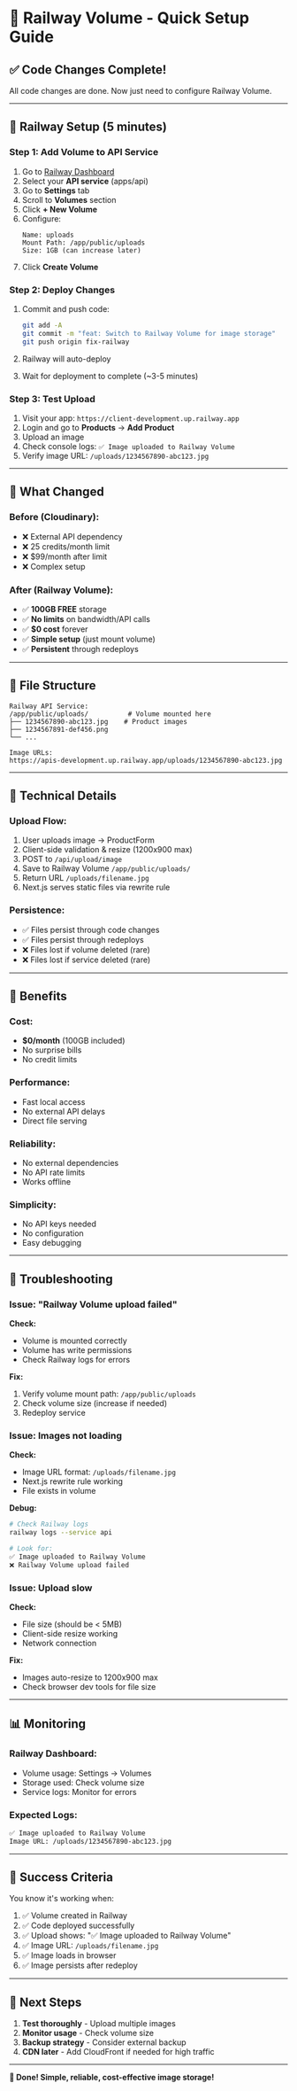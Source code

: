 # 🚂 Railway Volume - Quick Setup Guide

## ✅ **Code Changes Complete!**

All code changes are done. Now just need to configure Railway Volume.

---

## 🚀 **Railway Setup (5 minutes)**

### **Step 1: Add Volume to API Service**

1. Go to [Railway Dashboard](https://railway.app/)
2. Select your **API service** (apps/api)
3. Go to **Settings** tab
4. Scroll to **Volumes** section
5. Click **+ New Volume**
6. Configure:
   ```
   Name: uploads
   Mount Path: /app/public/uploads
   Size: 1GB (can increase later)
   ```
7. Click **Create Volume**

### **Step 2: Deploy Changes**

1. Commit and push code:
   ```bash
   git add -A
   git commit -m "feat: Switch to Railway Volume for image storage"
   git push origin fix-railway
   ```

2. Railway will auto-deploy
3. Wait for deployment to complete (~3-5 minutes)

### **Step 3: Test Upload**

1. Visit your app: `https://client-development.up.railway.app`
2. Login and go to **Products** → **Add Product**
3. Upload an image
4. Check console logs: `✅ Image uploaded to Railway Volume`
5. Verify image URL: `/uploads/1234567890-abc123.jpg`

---

## 🎯 **What Changed**

### **Before (Cloudinary):**
- ❌ External API dependency
- ❌ 25 credits/month limit
- ❌ $99/month after limit
- ❌ Complex setup

### **After (Railway Volume):**
- ✅ **100GB FREE** storage
- ✅ **No limits** on bandwidth/API calls
- ✅ **$0 cost** forever
- ✅ **Simple setup** (just mount volume)
- ✅ **Persistent** through redeploys

---

## 📁 **File Structure**

```
Railway API Service:
/app/public/uploads/          # Volume mounted here
├── 1234567890-abc123.jpg    # Product images
├── 1234567891-def456.png
└── ...

Image URLs:
https://apis-development.up.railway.app/uploads/1234567890-abc123.jpg
```

---

## 🔧 **Technical Details**

### **Upload Flow:**
1. User uploads image → ProductForm
2. Client-side validation & resize (1200x900 max)
3. POST to `/api/upload/image`
4. Save to Railway Volume `/app/public/uploads/`
5. Return URL `/uploads/filename.jpg`
6. Next.js serves static files via rewrite rule

### **Persistence:**
- ✅ Files persist through code changes
- ✅ Files persist through redeploys
- ❌ Files lost if volume deleted (rare)
- ❌ Files lost if service deleted (rare)

---

## 🎉 **Benefits**

### **Cost:**
- **$0/month** (100GB included)
- No surprise bills
- No credit limits

### **Performance:**
- Fast local access
- No external API delays
- Direct file serving

### **Reliability:**
- No external dependencies
- No API rate limits
- Works offline

### **Simplicity:**
- No API keys needed
- No configuration
- Easy debugging

---

## 🐛 **Troubleshooting**

### **Issue: "Railway Volume upload failed"**
**Check:**
- Volume is mounted correctly
- Volume has write permissions
- Check Railway logs for errors

**Fix:**
1. Verify volume mount path: `/app/public/uploads`
2. Check volume size (increase if needed)
3. Redeploy service

### **Issue: Images not loading**
**Check:**
- Image URL format: `/uploads/filename.jpg`
- Next.js rewrite rule working
- File exists in volume

**Debug:**
```bash
# Check Railway logs
railway logs --service api

# Look for:
✅ Image uploaded to Railway Volume
❌ Railway Volume upload failed
```

### **Issue: Upload slow**
**Check:**
- File size (should be < 5MB)
- Client-side resize working
- Network connection

**Fix:**
- Images auto-resize to 1200x900 max
- Check browser dev tools for file size

---

## 📊 **Monitoring**

### **Railway Dashboard:**
- Volume usage: Settings → Volumes
- Storage used: Check volume size
- Service logs: Monitor for errors

### **Expected Logs:**
```bash
✅ Image uploaded to Railway Volume
Image URL: /uploads/1234567890-abc123.jpg
```

---

## 🎯 **Success Criteria**

You know it's working when:

1. ✅ Volume created in Railway
2. ✅ Code deployed successfully
3. ✅ Upload shows: "✅ Image uploaded to Railway Volume"
4. ✅ Image URL: `/uploads/filename.jpg`
5. ✅ Image loads in browser
6. ✅ Image persists after redeploy

---

## 🚀 **Next Steps**

1. **Test thoroughly** - Upload multiple images
2. **Monitor usage** - Check volume size
3. **Backup strategy** - Consider external backup
4. **CDN later** - Add CloudFront if needed for high traffic

---

**🎉 Done! Simple, reliable, cost-effective image storage!**
